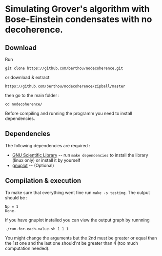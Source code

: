 Simulating Grover's algorithm with Bose-Einstein condensates with no decoherence.
=============

Download
--------

Run 

	git clone https://github.com/berthou/nodecoherence.git

or download & extract 

	https://github.com/berthou/nodecoherence/zipball/master

then go to the main folder :

	cd nodecoherence/


Before compiling and running the programm you need to install dependencies.

Dependencies
------------

The following dependencies are required :

* [GNU Scientific Library](http://www.gnu.org/software/gsl/) -- run `make dependencies` to install the library (linux only) or install it by yourself
* [gnuplot](www.gnuplot.info/) -- (Optional)


Compilation & execution
-----------------------

To make sure that everything went fine run `make -s testing`. The output should be :

	Np = 1
	Done.

If you have gnuplot installed you can view the output graph by runnning 

	./run-for-each-value.sh 1 1 1

You might change the arguments but the 2nd must be greater or equal than the 1st one and the last one should'nt be greater than 4 (too much computation needed).
